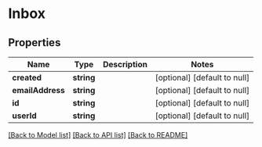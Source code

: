 # Inbox

## Properties
Name | Type | Description | Notes
------------ | ------------- | ------------- | -------------
**created** | **string** |  | [optional] [default to null]
**emailAddress** | **string** |  | [optional] [default to null]
**id** | **string** |  | [optional] [default to null]
**userId** | **string** |  | [optional] [default to null]

[[Back to Model list]](../README.md#documentation-for-models) [[Back to API list]](../README.md#documentation-for-api-endpoints) [[Back to README]](../README.md)



